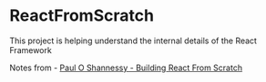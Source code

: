 # ReactFromScratch

This project is helping understand the internal details of the React Framework

Notes from - [Paul O Shannessy - Building React From Scratch
](https://www.youtube.com/watch?v=_MAD4Oly9yg)